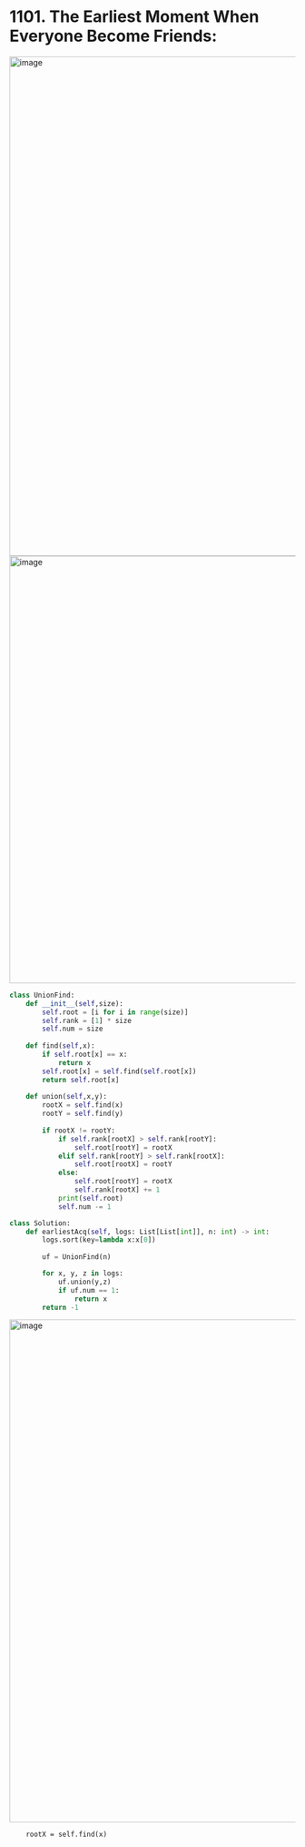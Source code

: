 # 1101. The Earliest Moment When Everyone Become Friends:

<img width="878" alt="image" src="https://user-images.githubusercontent.com/35987583/178145466-e47f8fb3-eb11-4ef1-b487-c82e92ad7e80.png">
<img width="751" alt="image" src="https://user-images.githubusercontent.com/35987583/178145478-bf749aad-80b1-40df-9efe-9eded8ca40a5.png">


```python
class UnionFind:
    def __init__(self,size):
        self.root = [i for i in range(size)]
        self.rank = [1] * size
        self.num = size
    
    def find(self,x):
        if self.root[x] == x:
            return x
        self.root[x] = self.find(self.root[x])
        return self.root[x]
    
    def union(self,x,y):
        rootX = self.find(x)
        rootY = self.find(y)
        
        if rootX != rootY:
            if self.rank[rootX] > self.rank[rootY]:
                self.root[rootY] = rootX
            elif self.rank[rootY] > self.rank[rootX]:
                self.root[rootX] = rootY
            else:
                self.root[rootY] = rootX
                self.rank[rootX] += 1
            print(self.root)
            self.num -= 1

class Solution:
    def earliestAcq(self, logs: List[List[int]], n: int) -> int:
        logs.sort(key=lambda x:x[0])
        
        uf = UnionFind(n)

        for x, y, z in logs:
            uf.union(y,z)
            if uf.num == 1:
                return x
        return -1
```

<img width="884" alt="image" src="https://user-images.githubusercontent.com/35987583/178145492-2da5e87a-405a-43e8-ba1f-85d36ea2434b.png">

        rootX = self.find(x)
